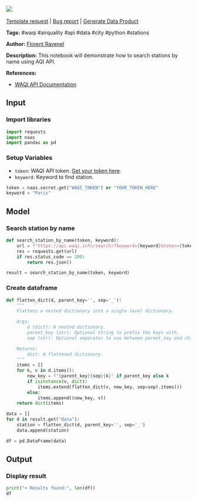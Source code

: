 <a href="https://app.naas.ai/user-redirect/naas/downloader?url=https://raw.githubusercontent.com/jupyter-naas/awesome-notebooks/master/WAQI/WAQI_Search_station_by_name.ipynb" target="_parent"><img src="https://naasai-public.s3.eu-west-3.amazonaws.com/Open_in_Naas_Lab.svg"/></a><br><br><a href="https://github.com/jupyter-naas/awesome-notebooks/issues/new?assignees=&labels=&template=template-request.md&title=Tool+-+Action+of+the+notebook+">Template request</a> | <a href="https://github.com/jupyter-naas/awesome-notebooks/issues/new?assignees=&labels=bug&template=bug_report.md&title=WAQI+-+Search+station+by+name:+Error+short+description">Bug report</a> | <a href="https://app.naas.ai/user-redirect/naas/downloader?url=https://raw.githubusercontent.com/jupyter-naas/awesome-notebooks/master/Naas/Naas_Start_data_product.ipynb" target="_parent">Generate Data Product</a>

**Tags:** #waqi #airquality #api #data #city #python #stations

**Author:** [Florent Ravenel](https://www.linkedin.com/in/florent-ravenel/)

**Description:** This notebook will demonstrate how to search stations by name using AQI API.

**References:**
- [WAQI API Documentation](https://aqicn.org/json-api/doc/#api-Search-SearchByName)

## Input

### Import libraries


```python
import requests
import naas
import pandas as pd
```

### Setup Variables
- `token`: WAQI API token. [Get your token here](https://aqicn.org/data-platform/token/).
- `keyword`: Keyword to find station.


```python
token = naas.secret.get("WAQI_TOKEN") or "YOUR_TOKEN_HERE"
keyword = "Paris"
```

## Model

### Search station by name


```python
def search_station_by_name(token, keyword):
    url = f"https://api.waqi.info/search/?keyword={keyword}&token={token}"
    res = requests.get(url)
    if res.status_code == 200:
        return res.json()

result = search_station_by_name(token, keyword)
```

### Create dataframe


```python
def flatten_dict(d, parent_key='', sep='_'):
    """
    Flattens a nested dictionary into a single level dictionary.

    Args:
        d (dict): A nested dictionary.
        parent_key (str): Optional string to prefix the keys with.
        sep (str): Optional separator to use between parent_key and child_key.

    Returns:
        dict: A flattened dictionary.
    """
    items = []
    for k, v in d.items():
        new_key = f"{parent_key}{sep}{k}" if parent_key else k
        if isinstance(v, dict):
            items.extend(flatten_dict(v, new_key, sep=sep).items())
        else:
            items.append((new_key, v))
    return dict(items)

data = []
for d in result.get("data"):
    station = flatten_dict(d, parent_key='', sep='_')
    data.append(station)

df = pd.DataFrame(data)
```

## Output

### Display result


```python
print("➡️ Results found:", len(df))
df
```

 
